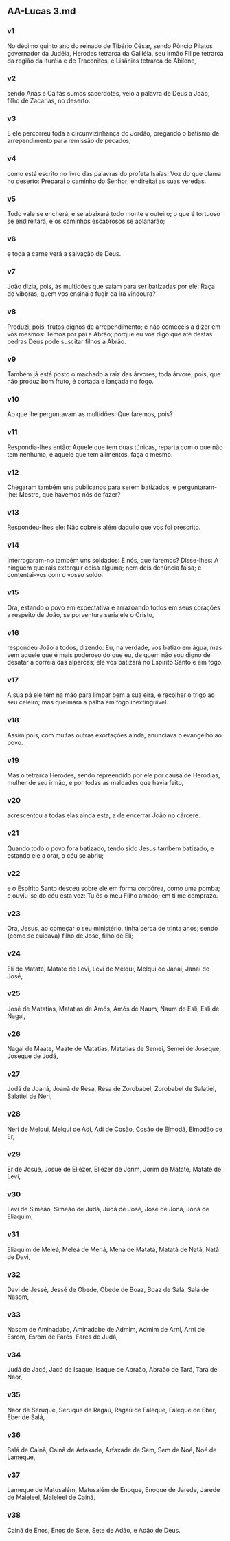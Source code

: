 ## AA-Lucas 3.md
### v1
 No décimo quinto ano do reinado de Tibério César, sendo Pôncio Pilatos governador da Judéia, Herodes tetrarca da Galiléia, seu irmão Filipe tetrarca da região da Ituréia e de Traconites, e Lisânias tetrarca de Abilene,
### v2
 sendo Anás e Caifás sumos sacerdotes, veio a palavra de Deus a João, filho de Zacarias, no deserto.
### v3
 E ele percorreu toda a circunvizinhança do Jordão, pregando o batismo de arrependimento para remissão de pecados;
### v4
 como está escrito no livro das palavras do profeta Isaías: Voz do que clama no deserto: Preparai o caminho do Senhor; endireitai as suas veredas.
### v5
 Todo vale se encherá, e se abaixará todo monte e outeiro; o que é tortuoso se endireitará, e os caminhos escabrosos se aplanarão;
### v6
 e toda a carne verá a salvação de Deus.
### v7
 João dizia, pois, às multidões que saíam para ser batizadas por ele: Raça de víboras, quem vos ensina a fugir da ira vindoura?
### v8
 Produzi, pois, frutos dignos de arrependimento; e não comeceis a dizer em vós mesmos: Temos por pai a Abrão; porque eu vos digo que até destas pedras Deus pode suscitar filhos a Abrão.
### v9
 Também já está posto o machado à raiz das árvores; toda árvore, pois, que não produz bom fruto, é cortada e lançada no fogo.
### v10
 Ao que lhe perguntavam as multidões: Que faremos, pois?
### v11
 Respondia-lhes então: Aquele que tem duas túnicas, reparta com o que não tem nenhuma, e aquele que tem alimentos, faça o mesmo.
### v12
 Chegaram também uns publicanos para serem batizados, e perguntaram-lhe: Mestre, que havemos nós de fazer?
### v13
 Respondeu-lhes ele: Não cobreis além daquilo que vos foi prescrito.
### v14
 Interrogaram-no também uns soldados: E nós, que faremos? Disse-lhes: A ninguém queirais extorquir coisa alguma; nem deis denúncia falsa; e contentai-vos com o vosso soldo.
### v15
 Ora, estando o povo em expectativa e arrazoando todos em seus corações a respeito de João, se porventura seria ele o Cristo,
### v16
 respondeu João a todos, dizendo: Eu, na verdade, vos batizo em água, mas vem aquele que é mais poderoso do que eu, de quem não sou digno de desatar a correia das alparcas; ele vos batizará no Espírito Santo e em fogo.
### v17
 A sua pá ele tem na mão para limpar bem a sua eira, e recolher o trigo ao seu celeiro; mas queimará a palha em fogo inextinguível.
### v18
 Assim pois, com muitas outras exortações ainda, anunciava o evangelho ao povo.
### v19
 Mas o tetrarca Herodes, sendo repreendido por ele por causa de Herodias, mulher de seu irmão, e por todas as maldades que havia feito,
### v20
 acrescentou a todas elas ainda esta, a de encerrar João no cárcere.
### v21
 Quando todo o povo fora batizado, tendo sido Jesus também batizado, e estando ele a orar, o céu se abriu;
### v22
 e o Espírito Santo desceu sobre ele em forma corpórea, como uma pomba; e ouviu-se do céu esta voz: Tu és o meu Filho amado; em ti me comprazo.
### v23
 Ora, Jesus, ao começar o seu ministério, tinha cerca de trinta anos; sendo {como se cuidava} filho de José, filho de Eli;
### v24
 Eli de Matate, Matate de Levi, Levi de Melqui, Melqui de Janai, Janai de José,
### v25
 José de Matatias, Matatias de Amós, Amós de Naum, Naum de Esli, Esli de Nagai,
### v26
 Nagai de Maate, Maate de Matatias, Matatias de Semei, Semei de Joseque, Joseque de Jodá,
### v27
 Jodá de Joanã, Joanã de Resa, Resa de Zorobabel, Zorobabel de Salatiel, Salatiel de Neri,
### v28
 Neri de Melqui, Melqui de Adi, Adi de Cosão, Cosão de Elmodã, Elmodão de Er,
### v29
 Er de Josué, Josué de Eliézer, Eliézer de Jorim, Jorim de Matate, Matate de Levi,
### v30
 Levi de Simeão, Simeão de Judá, Judá de José, José de Jonã, Jonã de Eliaquim,
### v31
 Eliaquim de Meleá, Meleá de Mená, Mená de Matatá, Matatá de Natã, Natã de Davi,
### v32
 Davi de Jessé, Jessé de Obede, Obede de Boaz, Boaz de Salá, Salá de Nasom,
### v33
 Nasom de Aminadabe, Aminadabe de Admim, Admim de Arni, Arni de Esrom, Esrom de Farés, Farés de Judá,
### v34
 Judá de Jacó, Jacó de Isaque, Isaque de Abraão, Abraão de Tará, Tará de Naor,
### v35
 Naor de Seruque, Seruque de Ragaú, Ragaú de Faleque, Faleque de Eber, Eber de Salá,
### v36
 Salá de Cainã, Cainã de Arfaxade, Arfaxade de Sem, Sem de Noé, Noé de Lameque,
### v37
 Lameque de Matusalém, Matusalém de Enoque, Enoque de Jarede, Jarede de Maleleel, Maleleel de Cainã,
### v38
 Cainã de Enos, Enos de Sete, Sete de Adão, e Adão de Deus.
